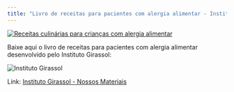 ```yaml
---
title: "Livro de receitas para pacientes com alergia alimentar - Instituto Girassol"
---
```


[![Receitas culinárias para crianças com alergia alimentar](http://www.girassolinstituto.org.br/site/templates/girassol/banner/banner_002.jpg)](http://www.girassolinstituto.org.br/site/index.php/component/content/article/8-conteudo-publico/537-nossos-materiais)

Baixe aqui o livro de receitas para pacientes com alergia alimentar desenvolvido pelo Instituto Girassol:

<div class="page-content hero dark">
    <div class="wrapper" data-grid="center">
        <div data-cell=""><img src="http://www.girassolinstituto.org.br/site/templates/girassol/images/logo.png" alt="Instituto Girassol"></div>
        <p>Link: 
            <a href="http://www.girassolinstituto.org.br/site/index.php/component/content/article/8-conteudo-publico/537-nossos-materiais" target="_blank">Instituto Girassol - Nossos Materiais</a>
        </p>
    </div>
</div>
